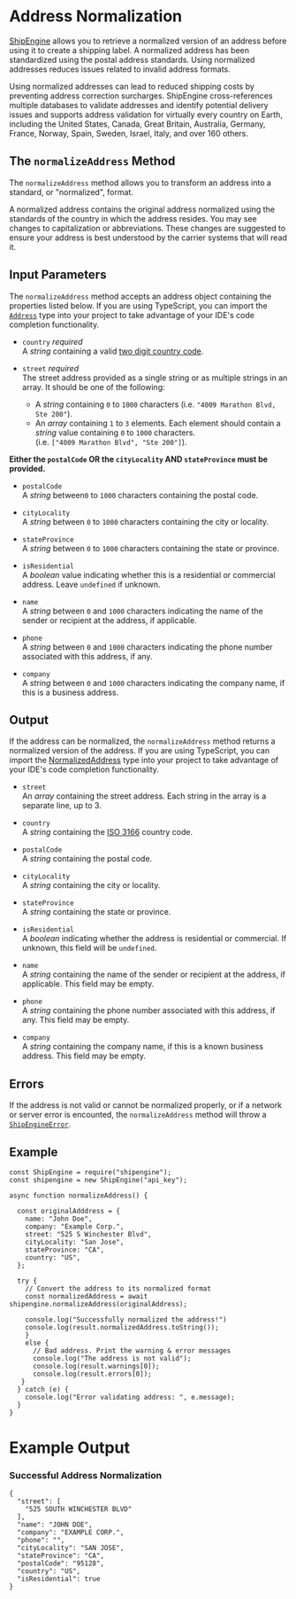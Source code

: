Address Normalization
================================
[ShipEngine](www.shipengine.com) allows you to retrieve a normalized version of an address before using it to create a
shipping label. A normalized address has been standardized using the postal address standards. Using normalized addresses reduces issues related to invalid address formats.

Using normalized addresses can lead to reduced shipping costs by preventing address correction
surcharges. ShipEngine cross-references multiple databases to validate addresses and identify potential delivery issues
and supports address validation for virtually every country on Earth, including the United States, Canada,
Great Britain, Australia, Germany, France, Norway, Spain, Sweden, Israel, Italy, and over 160 others.

The `normalizeAddress` Method
------------------------------------------
The `normalizeAddress` method allows you to transform an address into a standard, or "normalized", format.

A normalized address contains the original address
normalized using the standards of the country in which the address resides. You may see changes to capitalization or abbreviations.
These changes are suggested
to ensure your address is best understood by the carrier systems that will read it.

Input Parameters
-----------------------------------

The `normalizeAddress` method accepts an address object containing the properties listed below.
If you are using TypeScript, you can import the [`Address`](https://github.com/ShipEngine/shipengine-js/blob/dc2a6cd5dba7f3e62f35b9d2224270bb94700897/src/address/public-types.ts#L6-L54)
type into your project to take advantage of your
IDE's code completion functionality.


* `country` *required* <br>
  A *string* containing a valid [two digit country code](https://en.wikipedia.org/wiki/List_of_ISO_3166_country_codes).

* `street` *required* <br>
  The street address provided as a single string or as multiple strings in an array. It should be one of the following:<br>

    * A *string* containing `0` to `1000` characters (i.e. `"4009 Marathon Blvd, Ste 200"`). <br>
    * An *array* containing `1` to `3` elements. Each element
      should contain a *string* value containing `0` to `1000` characters. <br>
      (i.e. `["4009 Marathon Blvd", "Ste 200"]`).

**Either the `postalCode` OR the `cityLocality` AND `stateProvince` must be provided.**

* `postalCode`  <br>
  A *string* between`0` to `1000` characters containing the postal code. <br>


* `cityLocality`  <br>
  A *string* between `0` to `1000` characters containing the city or locality.<br>


* `stateProvince`  <br>
  A *string* between `0` to `1000` characters containing the state or province.<br>


* `isResidential` <br>
  A *boolean* value indicating whether this is a residential or commercial address. Leave `undefined` if unknown. <br>


* `name` <br>
  A *string* between `0` and `1000` characters indicating the name of the sender or recipient at the address, if applicable.


* `phone` <br>
  A *string* between `0` and `1000` characters indicating the phone number associated with this address, if any.


* `company` <br>
  A *string* between `0` and `1000` characters indicating the company name, if this is a business address.


Output
---------------------------
If the address can be normalized, the `normalizeAddress` method returns a normalized version of the address. If you are using TypeScript, you can import the [NormalizedAddress]("./../src/address/public-types.ts") type into your project to take advantage of your IDE's code completion functionality.

* `street` <br>
  An *array* containing the street address. Each string in the array is a separate line, up to 3.<br>

* `country` <br>
  A *string* containing the [ISO 3166](https://en.wikipedia.org/wiki/List_of_ISO_3166_country_codes) country code.

* `postalCode`  <br>
  A *string* containing the postal code.

* `cityLocality`  <br>
  A *string* containing the city or locality.

* `stateProvince`  <br>
  A *string* containing the state or province.

* `isResidential` <br>
  A *boolean* indicating whether the address is residential or commercial.
  If unknown, this field will be `undefined`.

* `name` <br>
  A *string* containing the name of the sender or recipient at the address, if applicable.
  This field may be empty.

* `phone` <br>
  A *string* containing the phone number associated with this address, if any.
  This field may be empty.

* `company` <br>
  A *string* containing the company name, if this is a known business address.
  This field may be empty.


Errors
-----------------------
If the address is not valid or cannot be normalized properly, or if a network or server error is encounted, the `normalizeAddress` method will throw a [`ShipEngineError`](https://github.com/ShipEngine/shipengine-js/blob/dc2a6cd5dba7f3e62f35b9d2224270bb94700897/src/errors/shipengine-error.ts#L7-L44).


Example
-----------------------
```
const ShipEngine = require("shipengine");
const shipengine = new ShipEngine("api_key");

async function normalizeAddress() {

  const originalAdddress = {
    name: "John Doe",
    company: "Example Corp.",
    street: "525 S Winchester Blvd",
    cityLocality: "San Jose",
    stateProvince: "CA",
    country: "US",
  };
  
  try {
    // Convert the address to its normalized format
    const normalizedAddress = await shipengine.normalizeAddress(originalAddress);
    
    console.log("Successfully normalized the address!")
    console.log(result.normalizedAddress.toString());
    }
    else {
      // Bad address. Print the warning & error messages
      console.log("The address is not valid");
      console.log(result.warnings[0]);
      console.log(result.errors[0]);
   } 
  } catch (e) {
    console.log("Error validating address: ", e.message);
  }
}

```                               

Example Output
===========================

### Successful Address Normalization
```
{
  "street": [
    "525 SOUTH WINCHESTER BLVD"
  ],
  "name": "JOHN DOE",
  "company": "EXAMPLE CORP.",
  "phone": "",
  "cityLocality": "SAN JOSE",
  "stateProvince": "CA",
  "postalCode": "95128",
  "country": "US",
  "isResidential": true
}
```